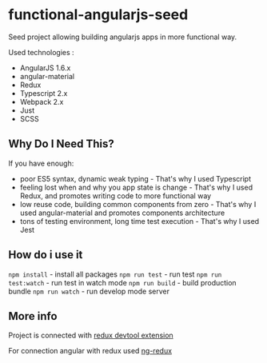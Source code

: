 # functional-angularjs-seed

Seed project allowing building angularjs apps in more functional way.

Used technologies :
 - AngularJS 1.6.x
 - angular-material
 - Redux
 - Typescript 2.x
 - Webpack 2.x
 - Just
 - SCSS
 
## Why Do I Need This?

If you have enough: 
 - poor ES5 syntax, dynamic weak typing - That's why I used Typescript
 - feeling lost when and why you app state is change - That's why I used Redux, and promotes writing code to more functional way
 - low reuse code, building common components from zero - That's why I used angular-material and promotes components architecture
 - tons of testing environment, long time test execution - That's why I used Jest 
  
## How do i use it
`npm install` - install all packages
`npm run test` - run test
`npm run test:watch` - run test in watch mode
`npm run build` - build production bundle
`npm run watch` - run develop mode server

## More info
Project is connected with [redux devtool extension](http://extension.remotedev.io/)

For connection angular with redux used [ng-redux](https://github.com/angular-redux/ng-redux)